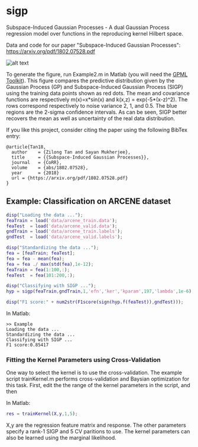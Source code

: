 # sigp
Subspace-Induced Gaussian Processes - A dual Gaussian Process regression model over functions in the reproducing kernel Hilbert space. 

Data and code for our paper "Subspace-Induced Gaussian Processes": https://arxiv.org/pdf/1802.07528.pdf

![alt text](https://github.com/ZilongTan/sigp/blob/master/Example2.jpg "GP vs SIGP Comparison")

To generate the figure, run Example2.m in Matlab (you will need the [GPML Toolkit](http://www.gaussianprocess.org/gpml/code/matlab/doc/index.html)).
This figure compares the predictive distribution given by the Gaussian Process (GP) and Subspace-Induced Gaussian Process (SIGP) using the training data points shown as red dots. The mean and covariance functions are respectively m(x)=x\*sin(x) and k(x,z) = exp(-5*(x-z)^2). The rows correspond respectively to noise variance 2, 1, and 0.5. The blue regions are the 2-sigma confidence intervals. As can be seen, SIGP better recovers the mean as well as uncertainty of the real data distribution.

If you like this project, consider citing the paper using the following BibTex entry:
```
@article{Tan18,
  author    = {Zilong Tan and Sayan Mukherjee},
  title     = {{Subspace-Induced Gaussian Processes}},
  journal   = {CoRR},
  volume    = {abs/1802.07528},
  year      = {2018}
  url = {https://arxiv.org/pdf/1802.07528.pdf}
}
```

## Example: Classification on ARCENE dataset

```matlab
disp("Loading the data ...");
feaTrain = load('data/arcene_train.data');
feaTest  = load('data/arcene_valid.data');
gndTrain = load('data/arcene_train.labels');
gndTest  = load('data/arcene_valid.labels');

disp("Standardizing the data ...");
fea = [feaTrain; feaTest];
fea = fea - mean(fea);
fea = fea ./ max(std(fea),1e-12);
feaTrain = fea(1:100,:);
feaTest  = fea(101:200,:);

disp("Classifying with SIGP ...");
hyp = sigp(feaTrain,gndTrain,1,'efn','ker','kparam',197,'lambda',1e-6);

disp("F1 score:" + num2str(F1score(sign(hyp.f(feaTest)),gndTest)));
```

In Matlab:
```
>> Example
Loading the data ...
Standardizing the data ...
Classifying with SIGP ...
F1 score:0.85417
```

### Fitting the Kernel Parameters using Cross-Validation
One way to select the kernel is to use the cross-validation. The example script trainKernel.m performs cross-validation and Baysian optimization for this task. First, edit the the range of the kernel parameters in the script, and then

In Matlab:
```matlab
res = trainKernel(X,y,1,5);
```
X,y are the regression feature matrix and response. The other parameters specify a rank-1 SIGP and 5 CV paritions to use. 
The kernel parameters can also be learned using the marginal likelihood.
